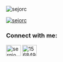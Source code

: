 <p align="left"> <img src="https://komarev.com/ghpvc/?username=sejorc&label=Profile%20views&color=0e75b6&style=flat" alt="sejorc" /> </p>

<p align="left"> <a href="https://github.com/ryo-ma/github-profile-trophy"><img src="https://github-profile-trophy.vercel.app/?username=sejorc" alt="sejorc" /></a> </p>

<h3 align="left">Connect with me:</h3>
<p align="left">
<a href="https://dev.to/sergio" target="blank"><img align="center" src="https://cdn.jsdelivr.net/npm/simple-icons@3.0.1/icons/dev-dot-to.svg" alt="sergio" height="30" width="40" /></a>
<a href="https://stackoverflow.com/users/15684962" target="blank"><img align="center" src="https://raw.githubusercontent.com/rahuldkjain/github-profile-readme-generator/master/src/images/icons/Social/stack-overflow.svg" alt="15684962" height="30" width="40" /></a>
</p>

